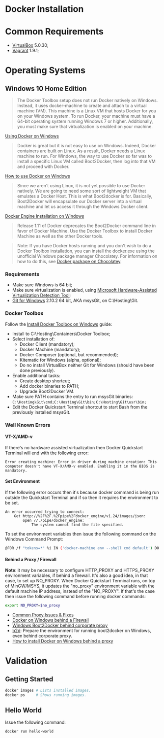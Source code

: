 Docker Installation
===================

# Common Requirements

- [VirtualBox](https://www.virtualbox.org/) 5.0.30;
- [Vagrant](https://www.vagrantup.com/) 1.9.1;

# Operating Systems

## Windows 10 Home Edition

> The Docker Toolbox setup does not run Docker natively on Windows. Instead, it uses docker-machine to create and attach to a virtual machine (VM). This machine is a Linux VM that hosts Docker for you on your Windows system. To run Docker, your machine must have a 64-bit operating system running Windows 7 or higher. Additionally, you must make sure that virtualization is enabled on your machine.

[Using Docker on Windows](https://www.ibm.com/developerworks/community/blogs/jfp/entry/Using_Docker_Machine_On_Windows)
> Docker is great but it is not easy to use on Windows. Indeed, Docker containers are built on Linux. As a result, Docker needs a Linux machine to run. For Windows, the way to use Docker so far was to install a specific Linux VM called Boot2Docker, then log into that VM and proceed with Docker.

[How to use Docker on Windows](https://blog.tutum.co/2014/11/05/how-to-use-docker-on-windows/)
> Since we aren't using Linux, it is not yet possible to use Docker natively. We are going to need some sort of lightweight VM that emulates a Docker Host. This is what Boot2docker is for. Basically, Boot2Docker will encapsulate our Docker server into a virtual machine and let us access it through the Windows Docker client.

[Docker Engine Installation on Windows](https://docs.docker.com/v1.11/engine/installation/windows/)
> Release 1.11 of Docker deprecates the Boot2Docker command line in favor of Docker Machine. Use the Docker Toolbox to install Docker Machine as well as the other Docker tools.

> Note: If you have Docker hosts running and you don't wish to do a Docker Toolbox installation, you can install the docker.exe using the unofficial Windows package manager Chocolatey. For information on how to do this, see [Docker package on Chocolatey](http://chocolatey.org/packages/docker).

### Requirements

- Make sure Windows is 64 bit;
- Make sure virtualization is enabled, using [Microsoft Hardware-Assisted Virtualization Detection Tool](https://www.microsoft.com/en-us/download/details.aspx?id=592);
- [Git for Windows](https://git-for-windows.github.io/) 2.10.2 64 bit, AKA msysGit, on C:\Hosting\Git\.

### Docker Toolbox

Follow the [Install Docker Toolbox on Windows](https://docs.docker.com/toolbox/toolbox_install_windows/) guide:
- Install to C:\Hosting\Containers\Docker Toolbox\;
- Select installation of:
    - Docker Client (mandatory);
    - Docker Machine (mandatory);
    - Docker Composer (optional, but recommended);
    - Kitematic for Windows (alpha, optional);
    - Do no install VirtualBox neither Git for Windows (should have been done previously).
- Enable additional tasks:
    - Create desktop shortcut;
    - Add docker binaries to PATH;
    - Upgrade Boot2Docker VM.
- Make sure PATH contains the entry to run msysGit binaries: ```C:\Hosting\Git\cmd;C:\Hosting\Git\bin;C:\Hosting\Git\usr\bin;```
- Edit the Docker Quickstart Terminal shortcut to start Bash from the previously installed msysGit.

### Well Known Errors

#### VT-X/AMD-v

If there's no hardware assisted virtualization then Docker Quickstart Terminal will end with the following error:
```
Error creating machine: Error in driver during machine creation: This computer doesn't have VT-X/AMD-v enabled. Enabling it in the BIOS is mandatory.
```

#### Set Environment

If the following error occurs then it's because docker command is being run outside the Quickstart Terminal and if so then it requires the environment to be set.

```
An error occurred trying to connect:
    Get http://%2F%2F.%2Fpipe%2Fdocker_engine/v1.24/images/json:
        open //./pipe/docker_engine:
            The system cannot find the file specified.
```

To set the environment variables then issue the following command on the Windows Command Prompt:

```bash
@FOR /f "tokens=*" %i IN ('docker-machine env --shell cmd default') DO @%i
```

#### Behind a Proxy / Firewall

**Note**: it may be necessary to configure HTTP_PROXY and HTTPS_PROXY environment variables, if behind a firewall. It's also a good idea, in that case, to set up NO_PROXY. When Docker Quickstart Terminal runs, on top of MinGW/MSYS, it updates the "no_proxy" environment variable with the default machine IP address, instead of the "NO_PROXY". If that's the case then issue the following command before running docker commands:

```bash
export NO_PROXY=$no_proxy
```

- [Common Proxy Issues & Fixes](https://github.com/docker/kitematic/wiki/Common-Proxy-Issues-&-Fixes)
- [Docker on Windows behind a Firewall](http://toedter.com/2015/05/11/docker-on-windows-behind-a-firewall/)
- [Windows Boot2Docker behind corporate proxy](http://stackoverflow.com/a/29303930/6309)
- [b2d](https://github.com/VonC/b2d): Prepare the environment for running boot2docker on Windows, even behind corporate proxy.
- [How to install Docker on Windows behind a proxy](http://www.netinstructions.com/how-to-install-docker-on-windows-behind-a-proxy/)

# Validation

## Getting Started

```bash
docker images # Lists installed images.
docker ps     # Shows running images.
```

## Hello World

Issue the following command:

```bash
docker run hello-world
```
